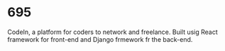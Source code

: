 # 695
CodeIn, a platform for coders to network and freelance. 
Built usig React framework for front-end and Django frmework fr the back-end. 

